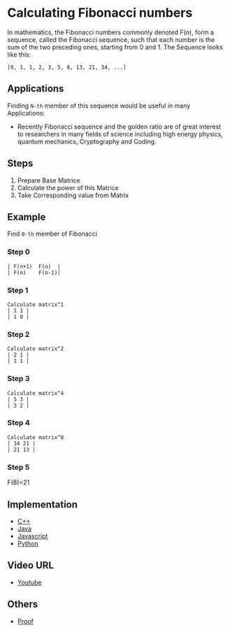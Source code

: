 Calculating Fibonacci numbers
=============================

In mathematics, the Fibonacci numbers commonly denoted F(n), form a sequence, called the Fibonacci sequence, such that each number is the sum of the two preceding ones, starting from 0 and 1. The Sequence looks like this:

`[0, 1, 1, 2, 3, 5, 8, 13, 21, 34, ...]`

Applications
------------

Finding `N-th` member of this sequence would be useful in many Applications:

-   Recently Fibonacci sequence and the golden ratio are of great interest to researchers in many fields of science including high energy physics, quantum mechanics, Cryptography and Coding.

Steps
-----

1.  Prepare Base Matrice
2.  Calculate the power of this Matrice
3.  Take Corresponding value from Matrix

Example
-------

Find `8-th` member of Fibonacci

### Step 0

    | F(n+1)  F(n)  |
    | F(n)    F(n-1)|

### Step 1

    Calculate matrix^1
    | 1 1 |
    | 1 0 |

### Step 2

    Calculate matrix^2
    | 2 1 |
    | 1 1 |

### Step 3

    Calculate matrix^4
    | 5 3 |
    | 3 2 |

### Step 4

    Calculate matrix^8
    | 34 21 |
    | 21 13 |

### Step 5

F(8)=21

Implementation
--------------

-   [C++](https://github.com/TheAlgorithms/C-Plus-Plus/blob/master/math/fibonacci.cpp)
-   [Java](https://github.com/TheAlgorithms/Java/blob/master/Maths/FibonacciNumber.java)
-   [Javascript](https://github.com/TheAlgorithms/Javascript/blob/80c2dc85d714f73783f133964d6acd9b5625ddd9/Maths/Fibonacci.js)
-   [Python](https://github.com/TheAlgorithms/Python/blob/master/maths/fibonacci.py)

Video URL
---------

-   [Youtube](https://www.youtube.com/watch?v=EEb6JP3NXBI)

Others
------

-   [Proof](https://brilliant.org/wiki/fast-fibonacci-transform/)
